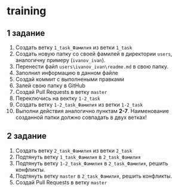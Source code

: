 # training

## 1 задание

1. Создать ветку `1_task_Фамилия`  из ветки `1_task`
2. Создать новую папку со своей фамилей в директории `users`, аналогичну примеру (`ivanov_ivan`).
3. Перенести файл `users\ivanov_ivan\readme.md` в свою папку.
4. Заполнил информацию в данном файле
5. Создай коммит с выполнеными правками
6. Залей свою папку в GitHub
7. Создай Pull Requests в ветку `master`
8. Переключись на вектку `1-2_task`
9. Создать ветку `1-2_task_Фамилия`  из ветки `1-2_task`
10. Выполни действия аналогично пунктам **2-7**. Наименование созданной папки должно совпадать в двух ветках!

## 2 задание

1. Создать ветку `2_task_Фамилия`  из ветки `2_task` 
2. Подтянуть ветку `1_task_Фамилия` в `2_task_Фамилия`
3. Подтянуть ветку `1-2_task_Фамилия` в `2_task_Фамилия`, решить конфликты.
4. Подтянуть ветку `master` в `2_task_Фамилия`, решить конфликты.
5. Создай Pull Requests в ветку `master`